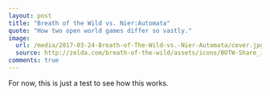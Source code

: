 ```yaml
---
layout: post
title: "Breath of the Wild vs. Nier:Automata"
quote: "How two open world games differ so vastly."
image: 
  url: /media/2017-03-24-Breath-of-The-Wild-vs.-Nier-Automata/cover.jpg
  source: http://zelda.com/breath-of-the-wild/assets/icons/BOTW-Share_icon.jpg
comments: true
---
```


For now, this is just a test to see how this works.
